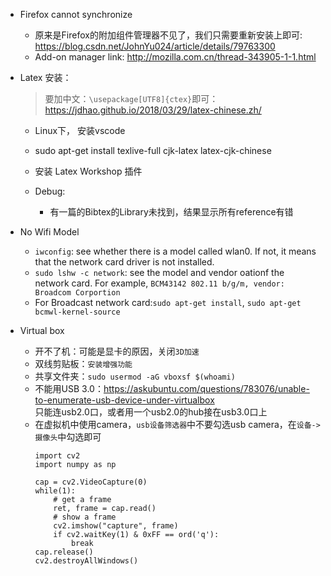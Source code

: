 * Firefox cannot synchronize  
    * 原来是Firefox的附加组件管理器不见了，我们只需要重新安装上即可: https://blog.csdn.net/JohnYu024/article/details/79763300  
    * Add-on manager link: http://mozilla.com.cn/thread-343905-1-1.html



* Latex 安装：
    > 要加中文：`\usepackage[UTF8]{ctex}`即可：https://jdhao.github.io/2018/03/29/latex-chinese.zh/ 
    * Linux下， 安装vscode
    * sudo apt-get install texlive-full cjk-latex latex-cjk-chinese
    * 安装 Latex Workshop 插件 

    * Debug:
        * 有一篇的Bibtex的Library未找到，结果显示所有reference有错



* No Wifi Model  
    * `iwconfig`: see whether there is a model called wlan0. If not, it means that the network card driver is not installed.  
    * `sudo lshw -c network`: see the model and vendor oationf the network card. For example, `BCM43142 802.11 b/g/m, vendor: Broadcom Corportion`  
    * For Broadcast network card:`sudo apt-get install`, `sudo apt-get bcmwl-kernel-source`

* Virtual box
   * 开不了机：可能是显卡的原因，关闭`3D加速` 
   * 双线剪贴板：`安装增强功能`
   * 共享文件夹：`sudo usermod -aG vboxsf $(whoami)`
   * 不能用USB 3.0：https://askubuntu.com/questions/783076/unable-to-enumerate-usb-device-under-virtualbox  
   只能连usb2.0口，或者用一个usb2.0的hub接在usb3.0口上
   * 在虚拟机中使用camera，`usb设备筛选器`中不要勾选usb camera，在`设备->摄像头`中勾选即可
      ```
      import cv2
      import numpy as np

      cap = cv2.VideoCapture(0)
      while(1):
          # get a frame
          ret, frame = cap.read()
          # show a frame
          cv2.imshow("capture", frame)
          if cv2.waitKey(1) & 0xFF == ord('q'):
              break
      cap.release()
      cv2.destroyAllWindows()
      ```
